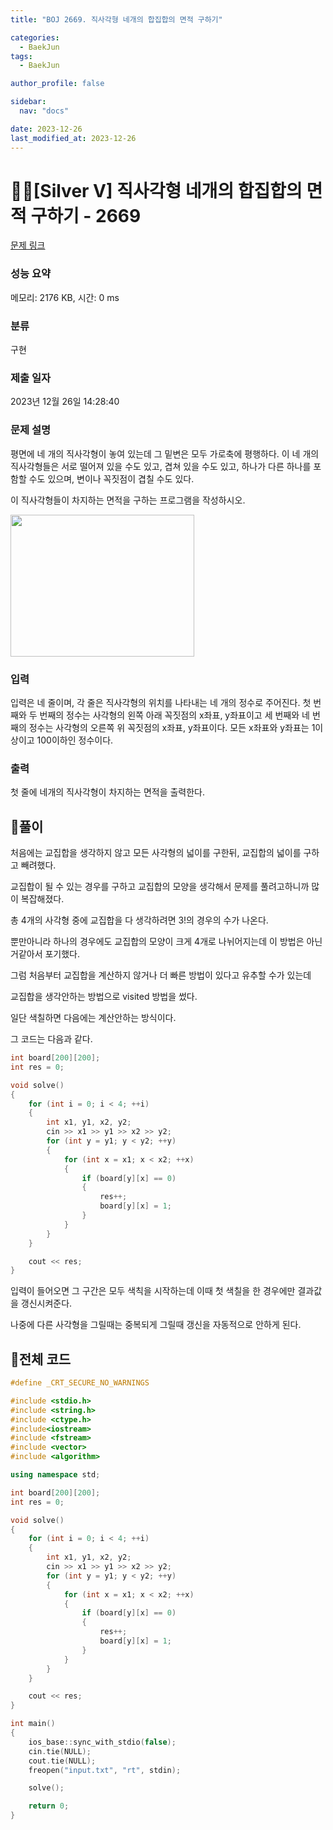 ```yaml
---
title: "BOJ 2669. 직사각형 네개의 합집합의 면적 구하기"

categories:
  - BaekJun
tags:
  - BaekJun

author_profile: false

sidebar:
  nav: "docs"

date: 2023-12-26
last_modified_at: 2023-12-26
---
```


# 🙇‍♀️[Silver V] 직사각형 네개의 합집합의 면적 구하기 - 2669 

[문제 링크](https://www.acmicpc.net/problem/2669) 

### 성능 요약

메모리: 2176 KB, 시간: 0 ms

### 분류

구현

### 제출 일자

2023년 12월 26일 14:28:40

### 문제 설명

<p>
	평면에 네 개의 직사각형이 놓여 있는데 그 밑변은 모두 가로축에 평행하다. 이 네 개의 직사각형들은 서로 떨어져 있을 수도 있고, 겹쳐 있을 수도 있고, 하나가 다른 하나를 포함할 수도 있으며, 변이나 꼭짓점이 겹칠 수도 있다.</p>
<p>
	이 직사각형들이 차지하는 면적을 구하는 프로그램을 작성하시오.</p>


<p>
	<img alt="" src="https://github.com/stopresent/BOJ/assets/86364202/12318d2c-97ba-4a6b-b8c8-5bcf1b781daa" style="width: 294px; height: 227px; "></p>

### 입력 

 <p>
	입력은 네 줄이며, 각 줄은 직사각형의 위치를 나타내는 네 개의 정수로 주어진다. 첫 번째와 두 번째의 정수는 사각형의 왼쪽 아래 꼭짓점의 x좌표, y좌표이고 세 번째와 네 번째의 정수는 사각형의 오른쪽 위 꼭짓점의 x좌표, y좌표이다. 모든 x좌표와 y좌표는 1이상이고 100이하인 정수이다.</p>

### 출력 

 <p>
	첫 줄에 네개의 직사각형이 차지하는 면적을 출력한다.</p>

## 🚀풀이

처음에는 교집합을 생각하지 않고 모든 사각형의 넓이를 구한뒤, 교집합의 넓이를 구하고 빼려했다.  

교집합이 될 수 있는 경우를 구하고 교집합의 모양을 생각해서 문제를 풀려고하니까 많이 복잡해졌다.  

총 4개의 사각형 중에 교집합을 다 생각하려면 3!의 경우의 수가 나온다.  

뿐만아니라 하나의 경우에도 교집합의 모양이 크게 4개로 나뉘어지는데 이 방법은 아닌거같아서 포기했다.  

그럼 처음부터 교집합을 계산하지 않거나 더 빠른 방법이 있다고 유추할 수가 있는데  

교집합을 생각안하는 방법으로 visited 방법을 썼다.  

일단 색칠하면 다음에는 계산안하는 방식이다.  

그 코드는 다음과 같다.  

```cpp
int board[200][200];
int res = 0;

void solve()
{
	for (int i = 0; i < 4; ++i)
	{
		int x1, y1, x2, y2;
		cin >> x1 >> y1 >> x2 >> y2;
		for (int y = y1; y < y2; ++y)
		{
			for (int x = x1; x < x2; ++x)
			{
				if (board[y][x] == 0)
				{
					res++;
					board[y][x] = 1;
				}
			}
		}
	}

	cout << res;
}
```

입력이 들어오면 그 구간은 모두 색칙을 시작하는데 이때 첫 색칠을 한 경우에만 결과값을 갱신시켜준다.  

나중에 다른 사각형을 그릴때는 중복되게 그릴때 갱신을 자동적으로 안하게 된다.  

## 🚀전체 코드

```cpp
#define _CRT_SECURE_NO_WARNINGS

#include <stdio.h>
#include <string.h>
#include <ctype.h>
#include<iostream>
#include <fstream>
#include <vector>
#include <algorithm>

using namespace std;

int board[200][200];
int res = 0;

void solve()
{
	for (int i = 0; i < 4; ++i)
	{
		int x1, y1, x2, y2;
		cin >> x1 >> y1 >> x2 >> y2;
		for (int y = y1; y < y2; ++y)
		{
			for (int x = x1; x < x2; ++x)
			{
				if (board[y][x] == 0)
				{
					res++;
					board[y][x] = 1;
				}
			}
		}
	}

	cout << res;
}

int main()
{
	ios_base::sync_with_stdio(false);
	cin.tie(NULL);
	cout.tie(NULL);
	freopen("input.txt", "rt", stdin);

	solve();

	return 0;
}
```